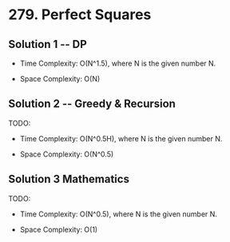 # 279. Perfect Squares

## Solution 1 -- DP

* Time Complexity: O(N^1.5), where N is the given number N.

* Space Complexity: O(N)

## Solution 2 -- Greedy & Recursion

TODO:

* Time Complexity: O(N^0.5H), where N is the given number N.

* Space Complexity: O(N^0.5)

## Solution 3 Mathematics

TODO:

* Time Complexity: O(N^0.5), where N is the given number N.

* Space Complexity: O(1)
